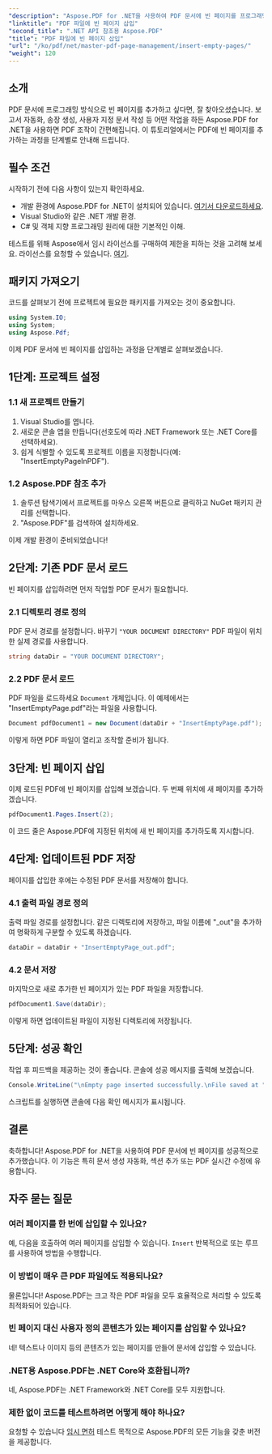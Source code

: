 ```yaml
---
"description": "Aspose.PDF for .NET을 사용하여 PDF 문서에 빈 페이지를 프로그래밍 방식으로 삽입하는 방법을 알아보세요. 이 종합 가이드는 프로젝트 설정, PDF 로드, 빈 페이지 추가 과정을 안내합니다."
"linktitle": "PDF 파일에 빈 페이지 삽입"
"second_title": ".NET API 참조용 Aspose.PDF"
"title": "PDF 파일에 빈 페이지 삽입"
"url": "/ko/pdf/net/master-pdf-page-management/insert-empty-pages/"
"weight": 120
---
```


## 소개

PDF 문서에 프로그래밍 방식으로 빈 페이지를 추가하고 싶다면, 잘 찾아오셨습니다. 보고서 자동화, 송장 생성, 사용자 지정 문서 작성 등 어떤 작업을 하든 Aspose.PDF for .NET을 사용하면 PDF 조작이 간편해집니다. 이 튜토리얼에서는 PDF에 빈 페이지를 추가하는 과정을 단계별로 안내해 드립니다.

## 필수 조건

시작하기 전에 다음 사항이 있는지 확인하세요.

- 개발 환경에 Aspose.PDF for .NET이 설치되어 있습니다. [여기서 다운로드하세요](https://releases.aspose.com/pdf/net/).
- Visual Studio와 같은 .NET 개발 환경.
- C# 및 객체 지향 프로그래밍 원리에 대한 기본적인 이해.

테스트를 위해 Aspose에서 임시 라이선스를 구매하여 제한을 피하는 것을 고려해 보세요. 라이선스를 요청할 수 있습니다. [여기](https://purchase.aspose.com/temporary-license/).

## 패키지 가져오기

코드를 살펴보기 전에 프로젝트에 필요한 패키지를 가져오는 것이 중요합니다.

```csharp
using System.IO;
using System;
using Aspose.Pdf;
```

이제 PDF 문서에 빈 페이지를 삽입하는 과정을 단계별로 살펴보겠습니다.

## 1단계: 프로젝트 설정

### 1.1 새 프로젝트 만들기
1. Visual Studio를 엽니다.
2. 새로운 콘솔 앱을 만듭니다(선호도에 따라 .NET Framework 또는 .NET Core를 선택하세요).
3. 쉽게 식별할 수 있도록 프로젝트 이름을 지정합니다(예: "InsertEmptyPageInPDF").

### 1.2 Aspose.PDF 참조 추가
1. 솔루션 탐색기에서 프로젝트를 마우스 오른쪽 버튼으로 클릭하고 NuGet 패키지 관리를 선택합니다.
2. "Aspose.PDF"를 검색하여 설치하세요.

이제 개발 환경이 준비되었습니다!

## 2단계: 기존 PDF 문서 로드

빈 페이지를 삽입하려면 먼저 작업할 PDF 문서가 필요합니다.

### 2.1 디렉토리 경로 정의
PDF 문서 경로를 설정합니다. 바꾸기 `"YOUR DOCUMENT DIRECTORY"` PDF 파일이 위치한 실제 경로를 사용합니다.

```csharp
string dataDir = "YOUR DOCUMENT DIRECTORY";
```

### 2.2 PDF 문서 로드
PDF 파일을 로드하세요 `Document` 개체입니다. 이 예제에서는 "InsertEmptyPage.pdf"라는 파일을 사용합니다.

```csharp
Document pdfDocument1 = new Document(dataDir + "InsertEmptyPage.pdf");
```

이렇게 하면 PDF 파일이 열리고 조작할 준비가 됩니다.

## 3단계: 빈 페이지 삽입

이제 로드된 PDF에 빈 페이지를 삽입해 보겠습니다. 두 번째 위치에 새 페이지를 추가하겠습니다.

```csharp
pdfDocument1.Pages.Insert(2);
```

이 코드 줄은 Aspose.PDF에 지정된 위치에 새 빈 페이지를 추가하도록 지시합니다.

## 4단계: 업데이트된 PDF 저장

페이지를 삽입한 후에는 수정된 PDF 문서를 저장해야 합니다.

### 4.1 출력 파일 경로 정의
출력 파일 경로를 설정합니다. 같은 디렉토리에 저장하고, 파일 이름에 "_out"을 추가하여 명확하게 구분할 수 있도록 하겠습니다.

```csharp
dataDir = dataDir + "InsertEmptyPage_out.pdf";
```

### 4.2 문서 저장
마지막으로 새로 추가한 빈 페이지가 있는 PDF 파일을 저장합니다.

```csharp
pdfDocument1.Save(dataDir);
```

이렇게 하면 업데이트된 파일이 지정된 디렉토리에 저장됩니다.

## 5단계: 성공 확인

작업 후 피드백을 제공하는 것이 좋습니다. 콘솔에 성공 메시지를 출력해 보겠습니다.

```csharp
Console.WriteLine("\nEmpty page inserted successfully.\nFile saved at " + dataDir);
```

스크립트를 실행하면 콘솔에 다음 확인 메시지가 표시됩니다.

## 결론

축하합니다! Aspose.PDF for .NET을 사용하여 PDF 문서에 빈 페이지를 성공적으로 추가했습니다. 이 기능은 특히 문서 생성 자동화, 섹션 추가 또는 PDF 실시간 수정에 유용합니다.

## 자주 묻는 질문

### 여러 페이지를 한 번에 삽입할 수 있나요?
예, 다음을 호출하여 여러 페이지를 삽입할 수 있습니다. `Insert` 반복적으로 또는 루프를 사용하여 방법을 수행합니다.

### 이 방법이 매우 큰 PDF 파일에도 적용되나요?
물론입니다! Aspose.PDF는 크고 작은 PDF 파일을 모두 효율적으로 처리할 수 있도록 최적화되어 있습니다.

### 빈 페이지 대신 사용자 정의 콘텐츠가 있는 페이지를 삽입할 수 있나요?
네! 텍스트나 이미지 등의 콘텐츠가 있는 페이지를 만들어 문서에 삽입할 수 있습니다.

### .NET용 Aspose.PDF는 .NET Core와 호환됩니까?
네, Aspose.PDF는 .NET Framework와 .NET Core를 모두 지원합니다.

### 제한 없이 코드를 테스트하려면 어떻게 해야 하나요?
요청할 수 있습니다 [임시 면허](https://purchase.aspose.com/temporary-license/) 테스트 목적으로 Aspose.PDF의 모든 기능을 갖춘 버전을 제공합니다.